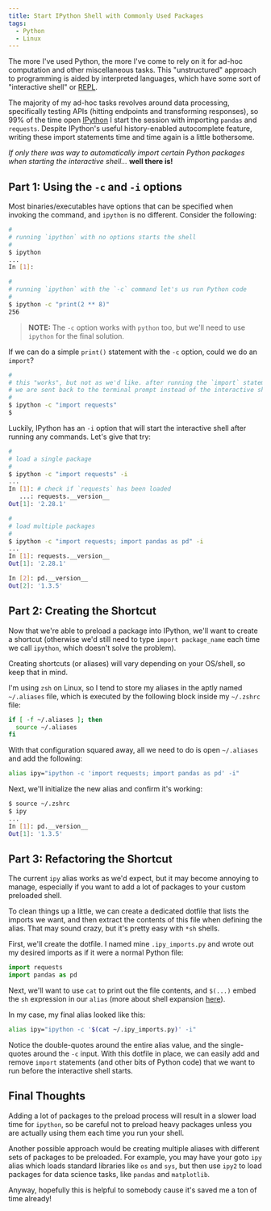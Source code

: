 ```yaml
---
title: Start IPython Shell with Commonly Used Packages
tags:
  - Python
  - Linux
---
```


The more I've used Python, the more I've come to rely on it for ad-hoc computation and other miscellaneous tasks. This "unstructured" approach to programming is aided by interpreted languages, which have some sort of "interactive shell" or [REPL](https://en.wikipedia.org/wiki/Read%E2%80%93eval%E2%80%93print_loop).

The majority of my ad-hoc tasks revolves around data processing, specifically testing APIs (hitting endpoints and transforming responses), so 99% of the time open [IPython](https://ipython.readthedocs.io/en/stable/) I start the session with importing `pandas` and `requests`. Despite IPython's useful history-enabled autocomplete feature, writing these import statements time and time again is a little bothersome.

*If only there was way to automatically import certain Python packages when starting the interactive shell...* **well there is!**

## Part 1: Using the `-c` and `-i` options

Most binaries/executables have options that can be specified when invoking the command, and `ipython` is no different. Consider the following:

```bash
#
# running `ipython` with no options starts the shell
#
$ ipython
...
In [1]: 
```

```bash
#
# running `ipython` with the `-c` command let's us run Python code
#
$ ipython -c "print(2 ** 8)"
256
```

> **NOTE:** The `-c` option works with `python` too, but we'll need to use `ipython` for the final solution.

If we can do a simple `print()` statement with the `-c` option, could we do an `import`?

```bash
#
# this "works", but not as we'd like. after running the `import` statement,
# we are sent back to the terminal prompt instead of the interactive shell
#
$ ipython -c "import requests"
$
```

Luckily, IPython has an `-i` option that will start the interactive shell after running any commands. Let's give that try:

```bash
#
# load a single package
#
$ ipython -c "import requests" -i
...
In [1]: # check if `requests` has been loaded
   ...: requests.__version__
Out[1]: '2.28.1'
```

```bash
#
# load multiple packages
#
$ ipython -c "import requests; import pandas as pd" -i
...
In [1]: requests.__version__
Out[1]: '2.28.1'

In [2]: pd.__version__
Out[2]: '1.3.5'
```

## Part 2: Creating the Shortcut

Now that we're able to preload a package into IPython, we'll want to create a shortcut (otherwise we'd still need to type `import package_name` each time we call `ipython`, which doesn't solve the problem). 

Creating shortcuts (or aliases) will vary depending on your OS/shell, so keep that in mind.

I'm using `zsh` on Linux, so I tend to store my aliases in the aptly named `~/.aliases` file, which is executed by the following block inside my `~/.zshrc` file:

```bash
if [ -f ~/.aliases ]; then
  source ~/.aliases
fi
```

With that configuration squared away, all we need to do is open `~/.aliases` and add the following:
```bash
alias ipy="ipython -c 'import requests; import pandas as pd' -i"
```

Next, we'll initialize the new alias and confirm it's working:
```bash
$ source ~/.zshrc
$ ipy
...
In [1]: pd.__version__
Out[1]: '1.3.5'
```

## Part 3: Refactoring the Shortcut

The current `ipy` alias works as we'd expect, but it may become annoying to manage, especially if you want to add a lot of packages to your custom preloaded shell.

To clean things up a little, we can create a dedicated dotfile that lists the imports we want, and then extract the contents of this file when defining the alias. That may sound crazy, but it's pretty easy with `*sh` shells.

First, we'll create the dotfile. I named mine `.ipy_imports.py` and wrote out my desired imports as if it were a normal Python file:

```python
import requests
import pandas as pd
```

Next, we'll want to use `cat` to print out the file contents, and `$(...)` embed the `sh` expression in our `alias` (more about shell expansion [here](https://tldp.org/LDP/Bash-Beginners-Guide/html/sect_03_04.html)).

In my case, my final alias looked like this:
```bash
alias ipy="ipython -c '$(cat ~/.ipy_imports.py)' -i"
```

Notice the double-quotes around the entire alias value, and the single-quotes around the `-c` input. With this dotfile in place, we can easily add and remove `import` statements (and other bits of Python code) that we want to run before the interactive shell starts.

## Final Thoughts

Adding a lot of packages to the preload process will result in a slower load time for `ipython`, so be careful not to preload heavy packages unless you are actually using them each time you run your shell.

Another possible approach would be creating multiple aliases with different sets of packages to be preloaded. For example, you may have your goto `ipy` alias which loads standard libraries like `os` and `sys`, but then use `ipy2` to load packages for data science tasks, like `pandas` and `matplotlib`.

Anyway, hopefully this is helpful to somebody cause it's saved me a ton of time already!